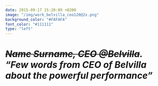 ```yaml
---
date: 2015-09-17 15:20:09 +0200
image: "/img/work_belvilla_ceo120@2x.png"
background_color: "#FAFAFA"
font_color: "#111111"
type: "left"
---
```

# *~~Name Surname, CEO @Belvilla~~. “Few words from CEO of Belvilla about the powerful performance”*
